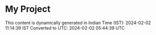 # My Project

This content is dynamically generated in Indian Time (IST): 2024-02-02 11:14:39 IST
Converted to UTC: 2024-02-02 05:44:39 UTC
